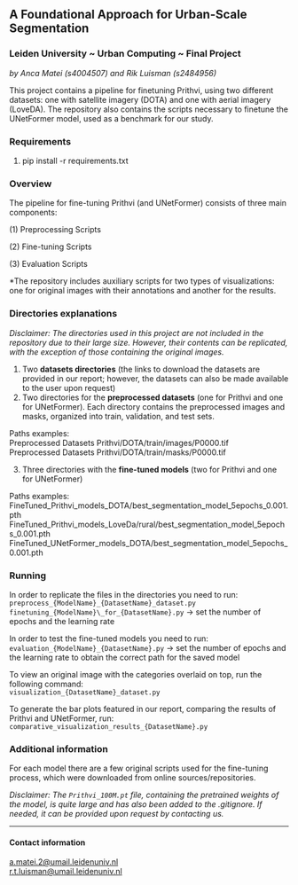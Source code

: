 ## A Foundational Approach for Urban-Scale Segmentation
### Leiden University ~ Urban Computing ~ Final Project 
*by Anca Matei (s4004507) and Rik Luisman (s2484956)*

This project contains a pipeline for finetuning Prithvi, using two different datasets: one with satellite imagery (DOTA) and one with aerial imagery (LoveDA). 
The repository also contains the scripts necessary to finetune the UNetFormer model, used as a benchmark for our study. 

### Requirements
1. pip install -r requirements.txt


### Overview 

The pipeline for fine-tuning Prithvi (and UNetFormer) consists of three main components:

(1) Preprocessing Scripts

(2) Fine-tuning Scripts

(3) Evaluation Scripts

*The repository includes auxiliary scripts for two types of visualizations: one for original images with their annotations and another for the results.

### Directories explanations
*Disclaimer: The directories used in this project are not included in the repository due to their large size. However, their contents can be replicated, with the exception of those containing the original images.*

1. Two **datasets directories** (the links to download the datasets are provided in our report; however, the datasets can also be made available to the user upon request)
2. Two directories for the **preprocessed datasets** (one for Prithvi and one for UNetFormer). Each directory contains the preprocessed images and masks, organized into train, validation, and test sets. 

Paths examples:\
Preprocessed Datasets Prithvi/DOTA/train/images/P0000.tif\
Preprocessed Datasets Prithvi/DOTA/train/masks/P0000.tif

3. Three directories with the **fine-tuned models** (two for Prithvi and one for UNetFormer)

Paths examples:\
FineTuned_Prithvi_models_DOTA/best_segmentation_model_5epochs_0.001.pth\
FineTuned_Prithvi_models_LoveDa/rural/best_segmentation_model_5epochs_0.001.pth
FineTuned_UNetFormer_models_DOTA/best_segmentation_model_5epochs_0.001.pth

 
### Running 
In order to replicate the files in the directories you need to run:\
`preprocess_{ModelName}_{DatasetName}_dataset.py `\
`finetuning_{ModelName}\_for_{DatasetName}.py` -> set the number of epochs and the learning rate

In order to test the fine-tuned models you need to run: \
`evaluation_{ModelName}_{DatasetName}.py` -> set the number of epochs and the learning rate to obtain the correct path for the saved model

To view an original image with the categories overlaid on top, run the following command:\
`visualization_{DatasetName}_dataset.py`

To generate the bar plots featured in our report, comparing the results of Prithvi and UNetFormer, run:\
`comparative_visualization_results_{DatasetName}.py`

### Additional information

For each model there are a few original scripts used for the fine-tuning process, which were downloaded from online sources/repositories.

*Disclaimer: The `Prithvi_100M.pt` file, containing the pretrained weights of the model, is quite large and has also been added to the .gitignore. If needed, it can be provided upon request by contacting us.*

----------------------------

#### Contact information
a.matei.2@umail.leidenuniv.nl\
r.t.luisman@umail.leidenuniv.nl